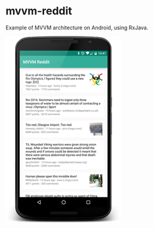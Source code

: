 # mvvm-reddit

Example of MVVM architecture on Android, using RxJava.

![App screenshot](https://github.com/Codevate/mvvm-reddit/raw/master/images/screenshot.png)
